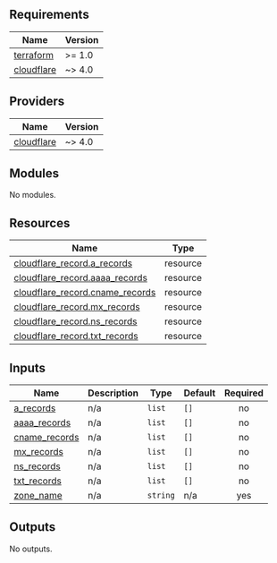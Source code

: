 <!-- BEGIN_TF_DOCS -->
## Requirements

| Name | Version |
|------|---------|
| <a name="requirement_terraform"></a> [terraform](#requirement\_terraform) | >= 1.0 |
| <a name="requirement_cloudflare"></a> [cloudflare](#requirement\_cloudflare) | ~> 4.0 |

## Providers

| Name | Version |
|------|---------|
| <a name="provider_cloudflare"></a> [cloudflare](#provider\_cloudflare) | ~> 4.0 |

## Modules

No modules.

## Resources

| Name | Type |
|------|------|
| [cloudflare_record.a_records](https://registry.terraform.io/providers/cloudflare/cloudflare/latest/docs/resources/record) | resource |
| [cloudflare_record.aaaa_records](https://registry.terraform.io/providers/cloudflare/cloudflare/latest/docs/resources/record) | resource |
| [cloudflare_record.cname_records](https://registry.terraform.io/providers/cloudflare/cloudflare/latest/docs/resources/record) | resource |
| [cloudflare_record.mx_records](https://registry.terraform.io/providers/cloudflare/cloudflare/latest/docs/resources/record) | resource |
| [cloudflare_record.ns_records](https://registry.terraform.io/providers/cloudflare/cloudflare/latest/docs/resources/record) | resource |
| [cloudflare_record.txt_records](https://registry.terraform.io/providers/cloudflare/cloudflare/latest/docs/resources/record) | resource |

## Inputs

| Name | Description | Type | Default | Required |
|------|-------------|------|---------|:--------:|
| <a name="input_a_records"></a> [a\_records](#input\_a\_records) | n/a | `list` | `[]` | no |
| <a name="input_aaaa_records"></a> [aaaa\_records](#input\_aaaa\_records) | n/a | `list` | `[]` | no |
| <a name="input_cname_records"></a> [cname\_records](#input\_cname\_records) | n/a | `list` | `[]` | no |
| <a name="input_mx_records"></a> [mx\_records](#input\_mx\_records) | n/a | `list` | `[]` | no |
| <a name="input_ns_records"></a> [ns\_records](#input\_ns\_records) | n/a | `list` | `[]` | no |
| <a name="input_txt_records"></a> [txt\_records](#input\_txt\_records) | n/a | `list` | `[]` | no |
| <a name="input_zone_name"></a> [zone\_name](#input\_zone\_name) | n/a | `string` | n/a | yes |

## Outputs

No outputs.
<!-- END_TF_DOCS -->
